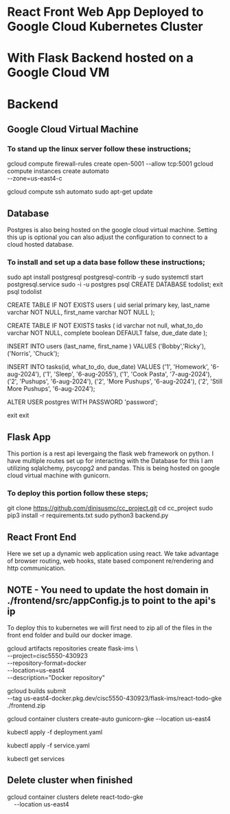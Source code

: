 # React Front Web App Deployed to Google Cloud Kubernetes Cluster 
# With Flask Backend hosted on a Google Cloud VM

# Backend
## Google Cloud Virtual Machine

### To stand up the linux server follow these instructions;

gcloud compute firewall-rules create open-5001 --allow tcp:5001
gcloud compute instances create automato \
    --zone=us-east4-c 

gcloud compute ssh automato
sudo apt-get update

## Database
Postgres is also being hosted on the google cloud virtual machine. Setting this up is optional you can also adjust the configuration to connect to a cloud hosted database.

### To install and set up a data base follow these instructions;
sudo apt install postgresql postgresql-contrib -y
sudo systemctl start postgresql.service
sudo -i -u postgres
psql 
CREATE DATABASE todolist;
exit
psql todolist

CREATE TABLE IF NOT EXISTS users
(
    uid serial primary key,
    last_name varchar NOT NULL,
    first_name varchar NOT NULL
    );

CREATE TABLE IF NOT EXISTS tasks
(
    id varchar not null,
    what_to_do varchar NOT NULL,
    complete boolean DEFAULT false,
    due_date date
    );

INSERT INTO users (last_name, first_name ) VALUES 
    ('Bobby','Ricky'),
    ('Norris', 'Chuck');

INSERT INTO tasks(id, what_to_do, due_date) VALUES 
    ('1', 'Homework', '6-aug-2024'),
    ('1', 'Sleep', '6-aug-2055'),
    ('1', 'Cook Pasta', '7-aug-2024'),
    ('2', 'Pushups', '6-aug-2024'),
    ('2', 'More Pushups', '6-aug-2024'),
    ('2', 'Still More Pushups', '6-aug-2024');

ALTER USER postgres WITH PASSWORD 'password';

exit
exit

## Flask App

This portion is a rest api levergaing the flask web framework on python. I have multiple routes set up for interacting with the Database for this I am utilizing sqlalchemy, psycopg2 and pandas. This is being hosted on google cloud virtual machine with gunicorn.

### To deploy this portion follow these steps;
git clone https://github.com/dinisusmc/cc_project.git
cd cc_project
sudo pip3 install -r requirements.txt
sudo python3 backend.py

## React Front End
Here we set up a dynamic web application using react. We take advantage of browser routing, web hooks, state based component re/rendering and http communication.

## NOTE - You need to update the host domain in ./frontend/src/appConfig.js to point to the api's ip

To deploy this to kubernetes we will first need to zip all of the files in the front end folder and build our docker image.

gcloud artifacts repositories create flask-ims \                                                               
    --project=cisc5550-430923 \
    --repository-format=docker \
    --location=us-east4 \
    --description="Docker repository"


gcloud builds submit \
  --tag us-east4-docker.pkg.dev/cisc5550-430923/flask-ims/react-todo-gke ./frontend.zip

gcloud container clusters create-auto gunicorn-gke --location us-east4

kubectl apply -f deployment.yaml

kubectl apply -f service.yaml

kubectl get services

## Delete cluster when finished
gcloud container clusters delete react-todo-gke \
    --location us-east4
